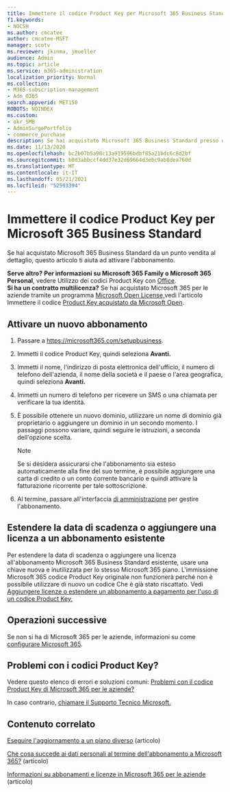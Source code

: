 ```yaml
---
title: Immettere il codice Product Key per Microsoft 365 Business Standard
f1.keywords:
- NOCSH
ms.author: cmcatee
author: cmcatee-MSFT
manager: scotv
ms.reviewer: jkinma, jmueller
audience: Admin
ms.topic: article
ms.service: o365-administration
localization_priority: Normal
ms.collection:
- M365-subscription-management
- Adm_O365
search.appverid: MET150
ROBOTS: NOINDEX
ms.custom:
- okr_SMB
- AdminSurgePortfolio
- commerce_purchase
description: Se hai acquistato Microsoft 365 Business Standard presso un punto vendita al dettaglio, scopri come riscattare il codice Product Key e attivare l'abbonamento.
ms.date: 11/13/2020
ms.openlocfilehash: bc2b07b5a98c13a919596bdbf85a21bdc6c8d2bf
ms.sourcegitcommit: b0d3abbccf4dd37e32d69664d3ebc9ab8dea760d
ms.translationtype: MT
ms.contentlocale: it-IT
ms.lasthandoff: 05/21/2021
ms.locfileid: "52593394"
---
```

# <a name="enter-your-product-key-for-microsoft-365-business-standard"></a>Immettere il codice Product Key per Microsoft 365 Business Standard

Se hai acquistato Microsoft 365 Business Standard da un punto vendita al dettaglio, questo articolo ti aiuta ad attivare l'abbonamento.
  
 **Serve altro?**
 **Per informazioni su Microsoft 365 Family o Microsoft 365 Personal**, vedere Utilizzo dei codici Product Key con [Office](https://support.microsoft.com/office/12a5763a-d45c-4685-8c95-a44500213759.aspx).  
 **Si ha un contratto multilicenza?** Se hai acquistato Microsoft 365 per le aziende tramite un programma [Microsoft Open License,](https://go.microsoft.com/fwlink/p/?LinkID=613298)vedi l'articolo Immettere il codice [Product Key acquistato da Microsoft Open](purchases-from-microsoft-open.md).
  
## <a name="activate-a-new-subscription"></a>Attivare un nuovo abbonamento

1. Passare a <a href="https://go.microsoft.com/fwlink/p/?LinkId=839911" target="_blank">https://microsoft365.com/setupbusiness</a>.

2. Immetti il codice Product Key, quindi seleziona **Avanti.**

3. Immetti il nome, l'indirizzo di posta elettronica dell'ufficio, il numero di telefono dell'azienda, il nome della società e il paese o l'area geografica, quindi seleziona **Avanti.**

4. Immetti un numero di telefono per ricevere un SMS o una chiamata per verificare la tua identità.

5. È possibile ottenere un nuovo dominio, utilizzare un nome di dominio già proprietario o aggiungere un dominio in un secondo momento. I passaggi possono variare, quindi seguire le istruzioni, a seconda dell'opzione scelta.

    > [!NOTE]
    > Se si desidera assicurarsi che l'abbonamento sia esteso automaticamente alla fine del suo termine, [](subscriptions/renew-your-subscription.md#turn-recurring-billing-off-or-on) è possibile aggiungere una carta di credito o un conto corrente bancario e quindi attivare la fatturazione ricorrente per tale sottoscrizione.

6. Al termine, passare all'interfaccia <a href="https://go.microsoft.com/fwlink/p/?linkid=2024339" target="_blank">di amministrazione</a> per gestire l'abbonamento.

## <a name="extend-the-expiration-date-or-add-a-license-to-an-existing-subscription"></a>Estendere la data di scadenza o aggiungere una licenza a un abbonamento esistente

Per estendere la data di scadenza o aggiungere una licenza all'abbonamento Microsoft 365 Business Standard esistente, usare una chiave nuova e inutilizzata per lo stesso Microsoft 365 piano. L'immissione Microsoft 365 codice Product Key originale non funzionerà perché non è possibile utilizzare di nuovo un codice Che è già stato riscattato. Vedi [Aggiungere licenze o estendere un abbonamento a pagamento per l'uso di un codice Product Key.](licenses/add-licenses-using-product-key.md)

## <a name="whats-next"></a>Operazioni successive

Se non si ha di Microsoft 365 per le aziende, informazioni su come [configurare Microsoft 365](../admin/setup/setup.md).
  
## <a name="still-having-trouble-with-product-keys"></a>Problemi con i codici Product Key?

Vedere questo elenco di errori e soluzioni comuni: [Problemi con il codice Product Key di Microsoft 365 per le aziende?](product-key-errors-and-solutions.md)
  
In caso contrario, [chiamare il Supporto Tecnico Microsoft.](../business-video/get-help-support.md)

## <a name="related-content"></a>Contenuto correlato

[Eseguire l'aggiornamento a un piano diverso](./subscriptions/upgrade-to-different-plan.md) (articolo)

[Che cosa succede ai dati personali al termine dell'abbonamento a Microsoft 365?](./subscriptions/what-if-my-subscription-expires.md) (articolo)

[Informazioni su abbonamenti e licenze in Microsoft 365 per le aziende](./licenses/subscriptions-and-licenses.md) (articolo)